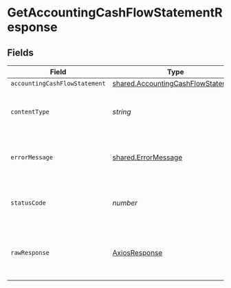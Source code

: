# GetAccountingCashFlowStatementResponse


## Fields

| Field                                                                                    | Type                                                                                     | Required                                                                                 | Description                                                                              |
| ---------------------------------------------------------------------------------------- | ---------------------------------------------------------------------------------------- | ---------------------------------------------------------------------------------------- | ---------------------------------------------------------------------------------------- |
| `accountingCashFlowStatement`                                                            | [shared.AccountingCashFlowStatement](../../models/shared/accountingcashflowstatement.md) | :heavy_minus_sign:                                                                       | Success                                                                                  |
| `contentType`                                                                            | *string*                                                                                 | :heavy_check_mark:                                                                       | HTTP response content type for this operation                                            |
| `errorMessage`                                                                           | [shared.ErrorMessage](../../models/shared/errormessage.md)                               | :heavy_minus_sign:                                                                       | Your API request was not properly authorized.                                            |
| `statusCode`                                                                             | *number*                                                                                 | :heavy_check_mark:                                                                       | HTTP response status code for this operation                                             |
| `rawResponse`                                                                            | [AxiosResponse](https://axios-http.com/docs/res_schema)                                  | :heavy_minus_sign:                                                                       | Raw HTTP response; suitable for custom response parsing                                  |